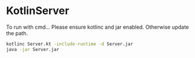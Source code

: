 # KotlinServer
To run with cmd...
Please ensure kotlinc and jar enabled. Otherwise update the path.
```sh
kotlinc Server.kt -include-runtime -d Server.jar
java -jar Server.jar
